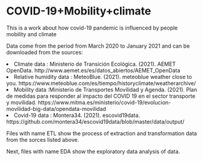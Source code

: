 # COVID-19+Mobility+climate
<p>This is a work about how covid-19 pandemic is  influenced by people mobility and climate</p>

<p>Data come from the period from March 2020 to January 2021 and can be downloaded from the sources:</p>

  <li> Climate data : Ministerio de Transición Ecológica. (2021). AEMET OpenData. http://www.aemet.es/es/datos_abiertos/AEMET_OpenData </li>
  <li> Relative humidity data : MeteoBlue. (2021). meteoblue weather close to you. https://www.meteoblue.com/es/tiempo/historyclimate/weatherarchive/ </li>
  <li>Mobility data :Ministerio de Transportes Movilidad y Agenda. (2021). Plan de medidas para responder al impacto del COVID 19 en el sector transporte y movilidad. https://www.mitma.es/ministerio/covid-19/evolucion-movilidad-big-data/opendata-movilidad </li>
  <li> Covid-19 data :   Montera34. (2021). escovid19data. https://github.com/montera34/escovid19data/blob/master/data/output/</li>

<p>Files with name ETL show the process of extraction and transformation data from the sorces listed above.      </p>

<p>Next, files with name EDA show the exploratory data analysis of data.    </p>
  
